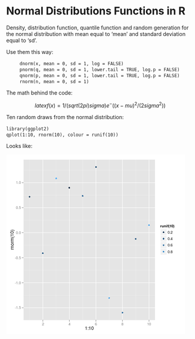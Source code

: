 # Normal Distributions Functions in R

Density, distribution function, quantile function and random
generation for the normal distribution with mean equal to ‘mean’
and standard deviation equal to ‘sd’.

Use them this way:

```{r}
     dnorm(x, mean = 0, sd = 1, log = FALSE)
     pnorm(q, mean = 0, sd = 1, lower.tail = TRUE, log.p = FALSE)
     qnorm(p, mean = 0, sd = 1, lower.tail = TRUE, log.p = FALSE)
     rnorm(n, mean = 0, sd = 1)
```

The math behind the code:

$$latex  f(x) = 1/(sqrt(2 pi) sigma) e^-((x - mu)^2/(2 sigma^2)) $$


Ten random draws from the normal distribution:

```{r}
library(ggplot2)
qplot(1:10, rnorm(10), colour = runif(10))
```

Looks like:

![Ten Random Draws](rnorm10.png)
